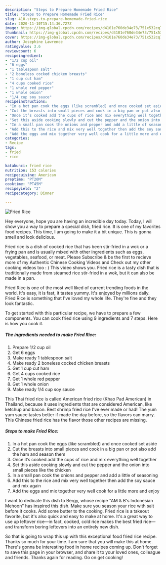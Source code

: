 ```yaml
---
description: "Steps to Prepare Homemade Fried Rice"
title: "Steps to Prepare Homemade Fried Rice"
slug: 410-steps-to-prepare-homemade-fried-rice
date: 2020-11-10T15:14:36.727Z
image: https://img-global.cpcdn.com/recipes/d4101e760de34e73/751x532cq70/fried-rice-recipe-main-photo.jpg
thumbnail: https://img-global.cpcdn.com/recipes/d4101e760de34e73/751x532cq70/fried-rice-recipe-main-photo.jpg
cover: https://img-global.cpcdn.com/recipes/d4101e760de34e73/751x532cq70/fried-rice-recipe-main-photo.jpg
author: Josephine Lawrence
ratingvalue: 3.6
reviewcount: 6
recipeingredient:
- "1/2 cup oil"
- "6 eggs"
- "1 tablespoon salt"
- "2 boneless cocked chicken breasts"
- "1 cup cut ham"
- "4 cups cooked rice"
- "1 whole red pepper"
- "1 whole onion"
- "1/4 cup soy sauce"
recipeinstructions:
- "In a hot pan cook the eggs (like scrambled) and once cooked set aside"
- "Cut the breasts into small pieces and cook in a big pan or pot also add the ham and season them"
- "Once it’s cooked add the cups of rice and mix everything well together"
- "Set this aside cooking slowly and cut the pepper and the onion into small pieces like the chicken"
- "In a small pan cook the onions and pepper and add a little of seasoning"
- "Add this to the rice and mix very well together then add the soy sauce and mix again"
- "Add the eggs and mix together very well cook for a little more and enjoy"
categories:
- Recipe
tags:
- fried
- rice

katakunci: fried rice 
nutrition: 153 calories
recipecuisine: American
preptime: "PT20M"
cooktime: "PT45M"
recipeyield: "2"
recipecategory: Dinner

---
```



![Fried Rice](https://img-global.cpcdn.com/recipes/d4101e760de34e73/751x532cq70/fried-rice-recipe-main-photo.jpg)

Hey everyone, hope you are having an incredible day today. Today, I will show you a way to prepare a special dish, fried rice. It is one of my favorites food recipes. This time, I am going to make it a bit unique. This is gonna smell and look delicious.

Fried rice is a dish of cooked rice that has been stir-fried in a wok or a frying pan and is usually mixed with other ingredients such as eggs, vegetables, seafood, or meat. Please Subscribe &amp; be the first to recieve more of my Authentic Chinese Cooking Videos and Check out my other cooking videos too : ) This video shows you. Fried rice is a tasty dish that is traditionally made from steamed rice stir-fried in a wok, but it can also be made in a pan.

Fried Rice is one of the most well liked of current trending foods in the world. It's easy, it is fast, it tastes yummy. It's enjoyed by millions daily. Fried Rice is something that I've loved my whole life. They're fine and they look fantastic.


To get started with this particular recipe, we have to prepare a few components. You can cook fried rice using 9 ingredients and 7 steps. Here is how you cook it.

<!--inarticleads1-->

##### The ingredients needed to make Fried Rice:

1. Prepare 1/2 cup oil
1. Get 6 eggs
1. Make ready 1 tablespoon salt
1. Make ready 2 boneless cocked chicken breasts
1. Get 1 cup cut ham
1. Get 4 cups cooked rice
1. Get 1 whole red pepper
1. Get 1 whole onion
1. Make ready 1/4 cup soy sauce


This Thai fried rice is called American fried rice (Khao Pad American) in Thailand, because it uses ingredients that are considered American, like ketchup and bacon. Best shrimp fried rice I&#39;ve ever made or had! The yum yum sauce tastes better if made the day before, so the flavors can marry. This Chinese fried rice has the flavor those other recipes are missing. 

<!--inarticleads2-->

##### Steps to make Fried Rice:

1. In a hot pan cook the eggs (like scrambled) and once cooked set aside
1. Cut the breasts into small pieces and cook in a big pan or pot also add the ham and season them
1. Once it’s cooked add the cups of rice and mix everything well together
1. Set this aside cooking slowly and cut the pepper and the onion into small pieces like the chicken
1. In a small pan cook the onions and pepper and add a little of seasoning
1. Add this to the rice and mix very well together then add the soy sauce and mix again
1. Add the eggs and mix together very well cook for a little more and enjoy


I want to dedicate this dish to Bergy, whose recipe &#34;AM &amp; B&#39;s Indonesian Mehoon&#34; has inspired this dish. Make sure you season your rice with salt before it cooks. Add some butter to the cooking. Fried rice is a takeout favorite, but it&#39;s also quick and easy to make at home. It&#39;s a great way to use up leftover rice—in fact, cooked, cold rice makes the best fried rice—and transform boring leftovers into an entirely new dish. 

So that is going to wrap this up with this exceptional food fried rice recipe. Thanks so much for your time. I am sure that you will make this at home. There's gonna be interesting food in home recipes coming up. Don't forget to save this page in your browser, and share it to your loved ones, colleague and friends. Thanks again for reading. Go on get cooking!
